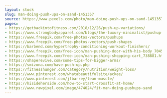 ```yaml
---
layout: stock
slug: man-doing-push-ups-on-sand-1451357
source: https://www.pexels.com/photo/man-doing-push-ups-on-sand-1451357/
pages:
- https://getbackintofitness.com/2018/12/26/push-up-variations/
- https://www.strongbodyapparel.com/blogs/the-luxury-minimalist/pushup-variations
- https://www.freepik.com/free-photos-vectors/pushups
- https://www.freepik.com/free-photos-vectors/push-shapes
- https://barbend.com/hypertrophy-conditioning-workout-finishers/
- https://www.freepik.com/free-icon/man-pushing-door-with-his-body_704522.htm
- https://www.freepik.com/free-icon/man-pushing-shopping-cart_738881.htm
- https://shaperevive.com/some-tips-for-bigger-arms/
- https://smizona.com/have-push-up.php
- https://fitnesshunger.com/category/nutrition/weight-loss/
- https://www.pinterest.com/whatabeautifulsite/ackee/
- https://www.pinterest.com/jfbarrey/lean-muscle/
- https://hisideherside.com/how-to-start-crossfit-at-home/
- https://www.rawpixel.com/image/474024/fit-man-doing-pushups-sand
---
```

